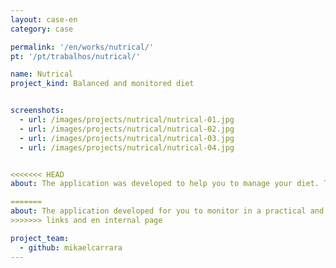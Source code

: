 ```yaml
---
layout: case-en
category: case

permalink: '/en/works/nutrical/'
pt: '/pt/trabalhos/nutrical/'

name: Nutrical
project_kind: Balanced and monitored diet 


screenshots:
  - url: /images/projects/nutrical/nutrical-01.jpg
  - url: /images/projects/nutrical/nutrical-02.jpg
  - url: /images/projects/nutrical/nutrical-03.jpg
  - url: /images/projects/nutrical/nutrical-04.jpg


<<<<<<< HEAD
about: The application was developed to help you to manage your diet. Take a picture with you phone and the app will calculate the nutritional values ​​of your food. Plan your diet and record it quickly and conveniently. The app uses graphics to facilitate the understanding of the nutritional information, also facilitating your meal planning.

=======
about: The application developed for you to monitor in a practical and simple way your food. Take a picture and the app calculates the nutritional values ​​of it. Create food planning and record it quickly and conveniently app . The app uses graphics to facilitate understanding of the nutritional information of your diet, also facilitating your meal planning .
>>>>>>> links and en internal page

project_team:
  - github: mikaelcarrara
---
```

